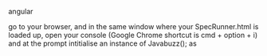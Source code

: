 angular


go to your browser, and in the same window where your SpecRunner.html is loaded up, open your console (Google Chrome shortcut is cmd + option + i) and at the prompt intitialise an instance of Javabuzz(); as




